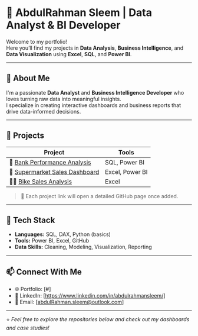 # 👋 AbdulRahman Sleem | Data Analyst & BI Developer  

Welcome to my portfolio!  
Here you’ll find my projects in **Data Analysis**, **Business Intelligence**, and **Data Visualization** using **Excel**, **SQL**, and **Power BI**.

---

## 🧠 About Me
I'm a passionate **Data Analyst** and **Business Intelligence Developer** who loves turning raw data into meaningful insights.  
I specialize in creating interactive dashboards and business reports that drive data-informed decisions.

---

## 🚀 Projects

| Project | Tools |
|----------|--------|
| 🏦 [Bank Performance Analysis](https://github.com/abdusleem/Bank-Performance-Analysis) | SQL, Power BI |
| 🛒 [Supermarket Sales Dashboard](#) | Excel, Power BI |
| 🚴‍♂️ [Bike Sales Analysis](#) | Excel |


> 🔗 Each project link will open a detailed GitHub page once added.

---

## 🧰 Tech Stack
- **Languages:** SQL, DAX, Python (basics)
- **Tools:** Power BI, Excel, GitHub
- **Data Skills:** Cleaning, Modeling, Visualization, Reporting

---

## 📫 Connect With Me
- 🌐 Portfolio: [#]
- 💼 LinkedIn: [https://www.linkedin.com/in/abdulrahmansleem/]
- 📧 Email: [abdulRahman.sleem@outlook.com]

---

⭐ *Feel free to explore the repositories below and check out my dashboards and case studies!*
